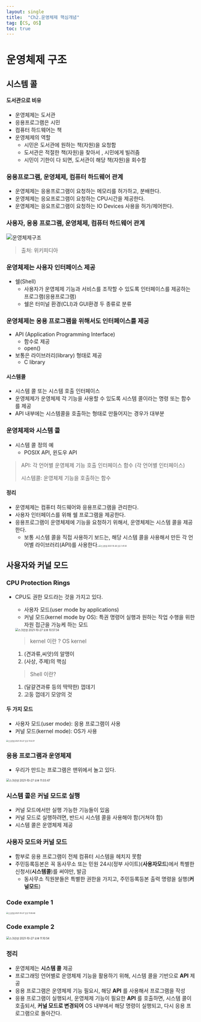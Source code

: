 ```yaml
---
layout: single
title:  "Ch2.운영체제 핵심개념"
tag: [CS, OS]
toc: true
---
```


# 운영체제 구조

## 시스템 콜

#### 도서관으로 비유

- 운영체제는 도서관
- 응용프로그램은 시민
- 컴퓨터 하드웨어는 책
- 운영체제의 역할
  - 시민은 도서관에 원하는 책(자원)을 요청함
  - 도서관은 적절한 책(자원)을 찾아서 , 시민에게 빌려줌
  - 시민이 기한이 다 되면, 도서관이 해당 책(자원)을 회수함



### 응용프로그램, 운영체제, 컴퓨터 하드웨어 관계

- 운영체제는 응용프로그램이 요청하는 메모리를 허가하고, 분배한다.
- 운영체제는 응요프로그램이 요청하는 CPU시간을 제공한다.
- 운영체제는 응요프로그램이 요청하는 IO Devices 사용을 허가/제어한다.



### 사용자, 응용 프로그램, 운영체제, 컴퓨터 하드웨어 관계

![운영체제구조](../images/21-10-23-OS-2/운영체제구조.png)

> 출처: 위키피디아



### 운영체제는 사용자 인터페이스 제공

- 쉘(Shell)
  - 사용자가 운영체제 기능과 서비스를 조작할 수 있도록 인터페이스를 제공하는 프로그램(응용프로그램)
  - 쉘은 터미널 환경(CLI)과 GUI환경 두 종류로 분류



### 운영체제는 응용 프로그램을 위해서도 인터페이스를 제공

- API (Application Programming Interface)
  - 함수로 제공
  - open()
- 보통은 라이브러리(library) 형태로 제공
  - C library

#### 시스템콜

- 시스템 콜 또는 시스템 호출 인터페이스
- 운영체제가 운영체제 각 기능을 사용할 수 있도록 시스템 콜이라는 명령 또는 함수를 제공
- API 내부에는 시스템콜을 호출하는 형태로 만들어지는 경우가 대부분

### 운영체제와 시스템 콜

- 시스템 콜 정의 예
  - POSIX API, 윈도우 API

> API: 각 언어별 운영체제 기능 호출 인터페이스 함수 (각 언어별 인터페이스)
>
> 시스템콜: 운영체제 기능을 호출하는 함수



#### 정리

- 운영체제는 컴퓨터 하드웨어와 응용프로그램을 관리한다.
- 사용자 인터페이스를 위해 쉘 프로그램을 제공한다.
- 응용프로그램이 운영체제에 기능을 요청하기 위해서, 운영체제는 시스템 콜을 제공한다.
  - 보통 시스템 콜을 직접 사용하기 보드는, 해당 시스템 콜을 사용해서 만든 각 언어별 라이브러리(API)를 사용한다.<img src="../images/21-10-23-OS-2/스크린샷 2021-10-26 오후 1.41.50.png" alt="스크린샷 2021-10-26 오후 1.41.50" style="zoom:33%;" />



## 사용자와 커널 모드

### CPU Protection Rings

- CPU도 권한 모드라는 것을 가지고 있다.

  - 사용자 모드(user mode by applications)
  - 커널 모드(kernel mode by OS): 특권 명령어 실행과 원하는 작업 수행을 위한 자원 접근을 가능케 하는 모드

  <img src="../images/21-10-23-OS-2/스크린샷 2021-10-27 오후 10.57.34.png" alt="스크린샷 2021-10-27 오후 10.57.34" style="zoom:50%;" />

  > kernel 이란 ? OS kernel

  1. (견과류,씨앗)의 알맹이
  2. (사상, 주제)의 핵심

  > Shell 이란?

  1. (달걀견과류 등의 딱딱한) 껍데기
  2. 고둥 껍데기 모양의 것



#### 두 가지 모드

- 사용자 모드(user mode): 응용 프로그램이 사용
- 커널 모드(kernel mode): OS가 사용

<img src="../images/21-10-23-OS-2/스크린샷 2021-10-27 오후 11.02.17.png" alt="스크린샷 2021-10-27 오후 11.02.17" style="zoom: 33%;" />

### 응용 프로그램과 운영체제

- 우리가 만드는 프로그램은 맨위에서 놀고 있다.

<img src="../images/21-10-23-OS-2/스크린샷 2021-10-27 오후 11.03.47.png" alt="스크린샷 2021-10-27 오후 11.03.47" style="zoom:50%;" />

### 시스템 콜은 커널 모드로 실행

- 커널 모드에서만 실행 가능한 기능들이 있음
- 커널 모드로 실행하려면, 반드시 시스템 콜을 사용해야 함(거쳐야 함)
- 시스템 콜은 운영체제 제공

### 사용자 모드와 커널 모드

- 함부로 응용 프로그램이 전체 컴퓨터 시스템을 헤치지 못함
- 주민등록등본은 꼭 동사무소 또는 민원 24시(정부 사이트)(**사용자모드**)에서 특별한 신청서(**시스템콜**)를 써야만, 발금
  - 동사무소 직원분들은 특별한 권한을 가지고, 주민등록등본 출력 명령을 실행(**커널모드**)

### Code example 1

<img src="../images/21-10-23-OS-2/스크린샷 2021-10-27 오후 11.08.46.png" alt="스크린샷 2021-10-27 오후 11.08.46" style="zoom:33%;" />

### Code example 2

<img src="../images/21-10-23-OS-2/스크린샷 2021-10-27 오후 11.10.54.png" alt="스크린샷 2021-10-27 오후 11.10.54" style="zoom:50%;" />

### 정리

- 운영체제는 **시스템 콜** 제공
- 프로그래밍 언어별로 운영체제 기능을 활용하기 위해, 시스템 콜을 기반으로 **API** 제공
- 응용 프로그램은 운영체제 기능 필요시, 해당 **API** 를 사용해서 프로그램을 작성
- 응용 프로그램이 실행되서, 운영체제 기능이 필요한 **API** 를 호출하면, 시스템 콜이 호출되서, **커널 모드로 변경되어** OS 내부에서 해당 명령이 실행되고, 다시 응용 프로그램으로 돌아간다.


